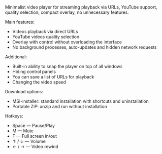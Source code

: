 Minimalist video player for streaming playback via URLs, YouTube support, quality selection, compact overlay, no unnecessary features.

Main features:
- Videos playback via direct URLs
- YouTube videos quality selection
- Overlay with control without overloading the interface
- No background processes, auto-updates and hidden network requests

Additional:
- Built-in ability to snap the player on top of all windows
- Hiding control panels
- You can save a list of URLs for playback
- Changing the video speed

Download options:
- MSI-installer: standard installation with shortcuts and uninstallation
- Portable ZIP: unzip and run without installation

Hotkeys:
- Space —  Pause/Play
- M —  Mute
- F — Full screen in/out
- ↑ / ↓ — Volume
- ← / → — Video rewind
